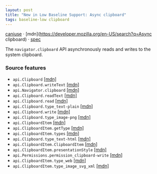 ```yaml
---
layout: post
title: "New in Low Baseline Support: Async clipboard"
tags: baseline-low clipboard
---
```


[caniuse](https://caniuse.com/?search=async-clipboard) · [mdn](https://developer.mozilla.org/en-US/search?q=Async clipboard) · [spec](https://w3c.github.io/clipboard-apis/#async-clipboard-api)

The `navigator.clipboard` API asynchronously reads and writes to the system clipboard.

### Source features

- ``api.Clipboard`` [[mdn]](https://developer.mozilla.org/en-US/search?q=api.Clipboard)
- ``api.Clipboard.writeText`` [[mdn]](https://developer.mozilla.org/en-US/search?q=api.Clipboard.writeText)
- ``api.Navigator.clipboard`` [[mdn]](https://developer.mozilla.org/en-US/search?q=api.Navigator.clipboard)
- ``api.Clipboard.readText`` [[mdn]](https://developer.mozilla.org/en-US/search?q=api.Clipboard.readText)
- ``api.Clipboard.read`` [[mdn]](https://developer.mozilla.org/en-US/search?q=api.Clipboard.read)
- ``api.Clipboard.type_text-plain`` [[mdn]](https://developer.mozilla.org/en-US/search?q=api.Clipboard.type_text-plain)
- ``api.Clipboard.write`` [[mdn]](https://developer.mozilla.org/en-US/search?q=api.Clipboard.write)
- ``api.Clipboard.type_image-png`` [[mdn]](https://developer.mozilla.org/en-US/search?q=api.Clipboard.type_image-png)
- ``api.ClipboardItem`` [[mdn]](https://developer.mozilla.org/en-US/search?q=api.ClipboardItem)
- ``api.ClipboardItem.getType`` [[mdn]](https://developer.mozilla.org/en-US/search?q=api.ClipboardItem.getType)
- ``api.ClipboardItem.types`` [[mdn]](https://developer.mozilla.org/en-US/search?q=api.ClipboardItem.types)
- ``api.Clipboard.type_text-html`` [[mdn]](https://developer.mozilla.org/en-US/search?q=api.Clipboard.type_text-html)
- ``api.ClipboardItem.ClipboardItem`` [[mdn]](https://developer.mozilla.org/en-US/search?q=api.ClipboardItem.ClipboardItem)
- ``api.ClipboardItem.presentationStyle`` [[mdn]](https://developer.mozilla.org/en-US/search?q=api.ClipboardItem.presentationStyle)
- ``api.Permissions.permission_clipboard-write`` [[mdn]](https://developer.mozilla.org/en-US/search?q=api.Permissions.permission_clipboard-write)
- ``api.ClipboardItem.type_web`` [[mdn]](https://developer.mozilla.org/en-US/search?q=api.ClipboardItem.type_web)
- ``api.ClipboardItem.type_image_svg_xml`` [[mdn]](https://developer.mozilla.org/en-US/search?q=api.ClipboardItem.type_image_svg_xml)

